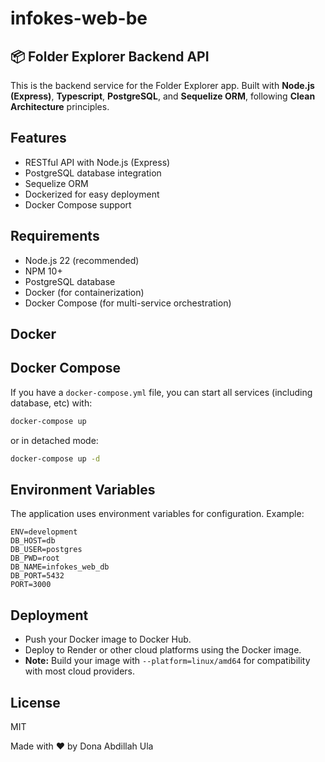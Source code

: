 # infokes-web-be

## 📦 Folder Explorer Backend API

This is the backend service for the Folder Explorer app. Built with **Node.js (Express)**, **Typescript**, **PostgreSQL**, and **Sequelize ORM**, following **Clean Architecture** principles.


## Features

-   RESTful API with Node.js (Express)
-   PostgreSQL database integration
-   Sequelize ORM
-   Dockerized for easy deployment
-   Docker Compose support

## Requirements

-   Node.js 22 (recommended)
-   NPM 10+
-   PostgreSQL database
-   Docker (for containerization)
-   Docker Compose (for multi-service orchestration)

## Docker

## Docker Compose

If you have a `docker-compose.yml` file, you can start all services (including database, etc) with:

```sh
docker-compose up
```

or in detached mode:

```sh
docker-compose up -d
```

## Environment Variables

The application uses environment variables for configuration. Example:

```
ENV=development
DB_HOST=db
DB_USER=postgres
DB_PWD=root
DB_NAME=infokes_web_db
DB_PORT=5432
PORT=3000
```

## Deployment

-   Push your Docker image to Docker Hub.
-   Deploy to Render or other cloud platforms using the Docker image.
-   **Note:** Build your image with `--platform=linux/amd64` for compatibility with most cloud providers.

## License

MIT

Made with ❤️ by Dona Abdillah Ula
